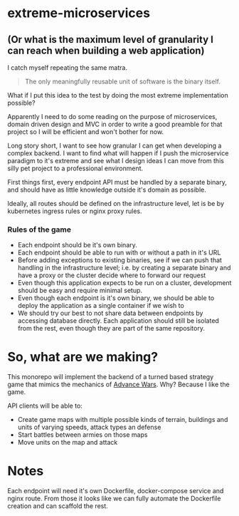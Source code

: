 # extreme-microservices
## (Or what is the maximum level of granularity I can reach when building a web application)

I catch myself repeating the same matra. 
> The only meaningfully reusable unit of software is the binary itself. 

What if I put this idea to the test by doing the most extreme implementation possible?

Apparently I need to do some reading on the purpose of microservices, domain driven design and MVC in order to write a good preamble for that project so I will be efficient and won't bother for now. 

Long story short, I want to see how granular I can get when developing a complex backend. I want to find what will happen if I push the microservice paradigm to it's extreme and see what I design ideas I can move from this silly pet project to a professional environment.

First things first, every endpoint API must be handled by a separate binary, and should have as little knowledge outside it's domain as possible.

Ideally, all routes should be defined on the infrastructure level, let is be by kubernetes ingress rules or nginx proxy rules.

### Rules of the game
* Each endpoint should be it's own binary. 
* Each endpoint should be able to run with or without a path in it's URL
* Before adding exceptions to existing binaries, see if we can push that handling in the infrastructure level; i.e. by creating a separate binary and have a proxy or the cluster decide where to forward our request
* Even though this application expects to be run on a cluster, development should be easy and require minimal setup.
* Even though each endpoint is it's own binary, we should be able to deploy the application as a single container if we wish to
* We should try our best to not share data between endpoints by accessing database directly. Each application should still be isolated from the rest, even though they are part of the same repository.

# So, what are we making?
This monorepo will implement the backend of a turned based strategy game that mimics the mechanics of [Advance Wars](https://en.wikipedia.org/wiki/Advance_Wars). Why? Because I like the game. 

API clients will be able to:

* Create game maps with multiple possible kinds of terrain, buildings and units of varying speeds, attack types an defense
* Start battles between armies on those maps
* Move units on the map and attack

# Notes
Each endpoint will need it's own Dockerfile, docker-compose service and nginx route.
From those it looks like we can fully automate the Dockerfile creation and can scaffold the rest.
